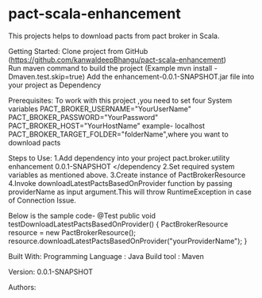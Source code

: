 # pact-scala-enhancement
This projects helps to download pacts from pact broker in Scala. 

Getting Started:
 Clone project from GitHub (https://github.com/kanwaldeepBhangu/pact-scala-enhancement)  
 Run maven command to build the project (Example mvn install -Dmaven.test.skip=true)
 Add the enhancement-0.0.1-SNAPSHOT.jar file into your project as Dependency

Prerequisites:
To work with this project ,you need to set four System variables
PACT_BROKER_USERNAME="YourUserName"
PACT_BROKER_PASSWORD="YourPassword"
PACT_BROKER_HOST="YourHostName" example- localhost
PACT_BROKER_TARGET_FOLDER="folderName",where you want to  download pacts

Steps to Use:
1.Add dependency into your project
<dependency>
	<groupId>pact.broker.utility</groupId>
	<artifactId>enhancement</artifactId>
	<version>0.0.1-SNAPSHOT</version>
</dependency
2.Set required system variables as mentioned above.
3.Create instance of PactBrokerResource 
4.Invoke downloadLatestPactsBasedOnProvider function by passing providerName as input argument.This will throw RuntimeException in case of Connection Issue.
 

Below is the sample code-
    @Test
	public void testDownloadLatestPactsBasedOnProvider() {
		PactBrokerResource resource = new PactBrokerResource();
		resource.downloadLatestPactsBasedOnProvider("yourProviderName");
       }


Built With:
 Programming Language : Java
 Build tool           : Maven

Version: 0.0.1-SNAPSHOT

Authors:
